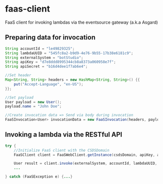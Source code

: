 # faas-client
FaaS client for invoking lambdas via the eventsource gateway (a.k.a Asgard)

## Preparing data for invocation
```java
String accountId = "le49829325";
String lambdaUUID = "545fc8a2-b9d9-4e76-9b55-17b38e6181c9";
String externalSystem = "botStudio";
String apiKey = "d7e8ddd8995344cb8a8373a060958e7f";
String apiSecret = "b16d4dee1f7ab6e4";

//Set header
Map<String, String> headers = new HashMap<String, String>() {{
    put("Accept-Language", "en-US");
}};

//Set payload
User payload = new User();
payload.name = "John Doe";

//Create invocation data => Send via body during invocation
FaaSInvocation<User> invocationData = new FaaSInvocation(headers, payload);
```

## Invoking a lambda via the RESTful API
```java
try {
    //Initialize FaaS client with the CSDSDomain
    FaaSClient client = FaaSWebClient.getInstance(csdsDomain, apiKey, apiSecret);

    User result = client.invoke(externalSystem, accountId, lambdaUUID, invocationData, User.class);
    ...

} catch (FaaSException e) {...}
```